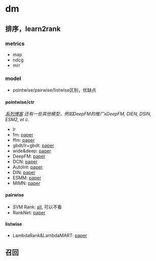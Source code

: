 # dm

## 排序，learn2rank

### metrics

- map
- ndcg
- mrr

### model

- pointwise/pairwise/listwise区别，优缺点

#### pointwise/ctr

*[系列博客](https://www.jianshu.com/nb/21403842)*
*还有一些其他模型，例如DeepFM的推广xDeepFM, DIEN, DSIN, ESM2, et c.* 

- lr
- fm: [paper](https://www.csie.ntu.edu.tw/~b97053/paper/Rendle2010FM.pdf)
- ffm: [paper](https://www.csie.ntu.edu.tw/~cjlin/papers/ffm.pdf)
- gbdt/lr+gbdt: [paper](http://quinonero.net/Publications/predicting-clicks-facebook.pdf)
- wide&deep: [paper](https://arxiv.org/pdf/1606.07792.pdf)
- DeepFM: [paper](https://arxiv.org/pdf/1703.04247.pdf)
- DCN: [paper](https://arxiv.org/pdf/1708.05123.pdf)
- AutoInt: [paper](https://arxiv.org/pdf/1810.11921.pdf)
- DIN: [paper](https://arxiv.org/pdf/1706.06978.pdf)
- ESMM: [paper](https://arxiv.org/pdf/1804.07931.pdf)
- MIMN: [paper](https://arxiv.org/pdf/1905.09248.pdf)

#### pairwise

- SVM Rank: [all](http://www.cs.cornell.edu/people/tj/svm_light/svm_rank.html), 可以不看
- RankNet: [paper](https://icml.cc/2015/wp-content/uploads/2015/06/icml_ranking.pdf)

#### listwise

- LambdaRank&LambdaMART: [paper](https://www.microsoft.com/en-us/research/uploads/prod/2016/02/MSR-TR-2010-82.pdf)

## 召回


